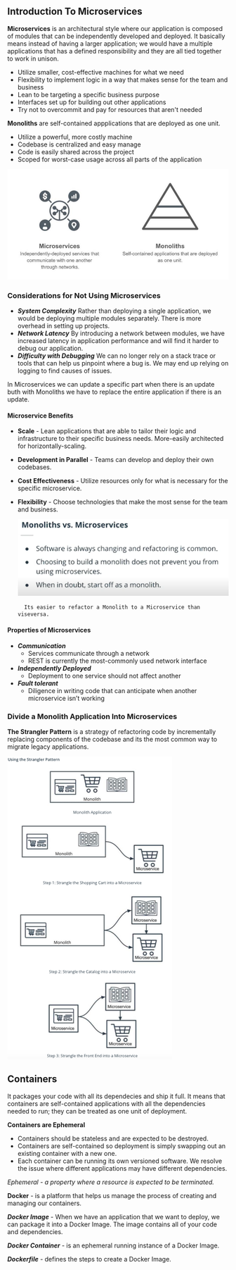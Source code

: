 ## Introduction To Microservices
**Microservices** is an architectural style where our application is composed of modules that can be independently developed and deployed. It basically means instead of having a larger application; we would have a multiple applications that has a defined responsibility and they are all tied together to work in unison.
* Utilize smaller, cost-effective machines for what we need
* Flexibility to implement logic in a way that makes sense for the team and business
* Lean to be targeting a specific business purpose
* Interfaces set up for building out other applications
* Try not to overcommit and pay for resources that aren't needed


**Monoliths** are self-contained appplications that are deployed as one unit.
* Utilize a powerful, more costly machine
* Codebase is centralized and easy manage
* Code is easily shared across the project
* Scoped for worst-case usage across all parts of the application

![image](./microservices-vs-monolith.jpg)


### Considerations for Not Using Microservices
* ***System Complexity***
Rather than deploying a single application, we would be deploying multiple modules separately. There is more overhead in setting up projects.
* ***Network Latency***
By introducing a network between modules, we have increased latency in application performance and will find it harder to debug our application. 
* ***Difficulty with Debugging***
We can no longer rely on a stack trace or tools that can help us pinpoint where a bug is. We may end up relying on logging to find causes of issues.

In Microservices we can update a specific part when there is an update buth with Monoliths we have to replace the entire application if there is an update. 


#### Microservice Benefits
* **Scale** - 
Lean applications that are able to tailor their logic and infrastructure to their specific business needs. More-easily architected for horizontally-scaling. 
* **Development in Parallel** - 
Teams can develop and deploy their own codebases. 
* **Cost Effectiveness** - 
Utilize resources only for what is necessary for the specific microservice. 
* **Flexibility** - Choose technologies that make the most sense for the team and business.


        

    ![image2](./monovsmicro.png)

        Its easier to refactor a Monolith to a Microservice than viseversa. 

#### Properties of Microservices
* ***Communication***
  * Services communicate through a network
  * REST is currently the most-commonly used network interface
* ***Independently Deployed***
    * Deployment to one service should not affect another
* ***Fault tolerant***
    * Diligence in writing code that can anticipate when another microservice isn’t working


### Divide a Monolith Application Into Microservices
**The Strangler Pattern** is a strategy of refactoring code by incrementally replacing components of the codebase and its the most common way to migrate legacy applications.


![image2](./StranglerPattern.png)


## Containers

It packages your code with all its dependecies and ship it full. It means that containers are self-contained applications with all the dependencies needed to run; they can be treated as one unit of deployment. 

**Containers are Ephemeral**
* Containers should be stateless and are expected to be destroyed.
* Containers are self-contained so deployment is simply swapping out an existing container with a new one.
* Each container can be running its own versioned software. We resolve the issue where different applications may have different dependencies.

*Ephemeral - a property where a resource is expected to be terminated.*

**Docker** - is a platform that helps us manage the process of creating and managing our containers.

***Docker Image*** -  When we have an application that we want to deploy, we can package it into a Docker Image. The image contains all of your code and dependencies.

***Docker Container*** - is an ephemeral running instance of a Docker Image.

***Dockerfile*** - defines the steps to create a Docker Image.